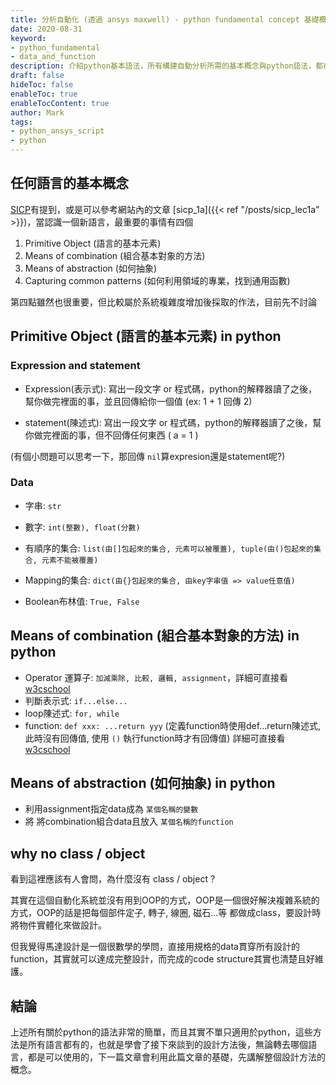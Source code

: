```yaml
---
title: 分析自動化 (透過 ansys maxwell) - python fundamental concept 基礎概念
date: 2020-08-31
keyword:
- python_fundamental
- data_and_function
description: 介紹python基本語法，所有構建自動分析所需的基本概念與python語法，都在這篇講完。
draft: false
hideToc: false
enableToc: true
enableTocContent: true
author: Mark
tags:
- python_ansys_script
- python
---
```


## 任何語言的基本概念

[SICP](https://www.youtube.com/watch?v=IcZSFewqr9k)有提到，或是可以參考網站內的文章 [sicp_1a]({{< ref "/posts/sicp_lec1a" >}})，當認識一個新語言，最重要的事情有四個

1. Primitive Object (語言的基本元素)
2. Means of combination (組合基本對象的方法)
3. Means of abstraction (如何抽象)
4. Capturing common patterns (如何利用領域的專業，找到通用函數)

第四點雖然也很重要，但比較屬於系統複雜度增加後採取的作法，目前先不討論

## Primitive Object (語言的基本元素) in python

### Expression and statement

- Expression(表示式): 寫出一段文字 or 程式碼，python的解釋器讀了之後，幫你做完裡面的事，並且回傳給你一個值 (ex: 1 + 1 回傳 2)

- statement(陳述式): 寫出一段文字 or 程式碼，python的解釋器讀了之後，幫你做完裡面的事，但不回傳任何東西 ( a = 1 )

(有個小問題可以思考一下，那回傳 `nil`算expresion還是statement呢?)

### Data

- 字串: `str`

- 數字: `int(整數), float(分數)`

- 有順序的集合: `list(由[]包起來的集合, 元素可以被覆蓋), tuple(由()包起來的集合, 元素不能被覆蓋)`

- Mapping的集合: `dict(由{}包起來的集合, 由key字串值 => value任意值)`
- Boolean布林值: `True, False`

## Means of combination (組合基本對象的方法) in python

- Operator 運算子: `加減乘除, 比較, 邏輯, assignment`，詳細可直接看 [w3cschool](https://www.w3schools.com/python/python_operators.asp)
- 判斷表示式: `if...else...`
- loop陳述式: `for, while`
- function: `def xxx: ...return yyy` (定義function時使用def...return陳述式, 此時沒有回傳值, 使用 `()` 執行function時才有回傳值) 詳細可直接看 [w3cschool](https://www.w3schools.com/python/python_functions.asp)

## Means of abstraction (如何抽象) in python

- 利用assignment指定data成為 `某個名稱的變數`
- 將 將combination組合data且放入 `某個名稱的function` 

## why no class / object

看到這裡應該有人會問，為什麼沒有 class / object ? 

其實在這個自動化系統並沒有用到OOP的方式，OOP是一個很好解決複雜系統的方式，OOP的話是把每個部件定子, 轉子, 線圈, 磁石...等 都做成class，要設計時將物件實體化來做設計。

但我覺得馬達設計是一個很數學的學問，直接用規格的data貫穿所有設計的function，其實就可以達成完整設計，而完成的code structure其實也清楚且好維護。

## 結論

上述所有關於python的語法非常的簡單，而且其實不單只適用於python，這些方法是所有語言都有的，也就是學會了接下來談到的設計方法後，無論轉去哪個語言，都是可以使用的，下一篇文章會利用此篇文章的基礎，先講解整個設計方法的概念。


